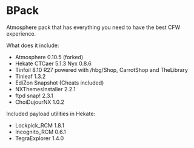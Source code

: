 # BPack

Atmosphere pack that has everything you need to have the best CFW experience.

What does it include:

* Atmosphere 0.10.5 (forked)
* Hekate CTCaer 5.1.3 Nyx 0.8.6
* Tinfoil 8.10 R27 powered with /hbg/Shop, CarrotShop and TheLibrary
* Tinleaf 1.3.2
* EdiZon Snapshot (Cheats included)
* NXThemesInstaller 2.2.1
* ftpd snap! 2.3.1
* ChoiDujourNX 1.0.2

Included payload utilities in Hekate:

* Lockpick_RCM 1.8.1
* Incognito_RCM 0.6.1
* TegraExplorer 1.4.0
